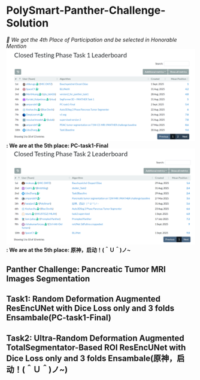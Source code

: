 # PolySmart-Panther-Challenge-Solution
*🎉 We got the 4th Place of Participation and be selected in Honorable Mention*<br>
**![Leader Board of Task1](https://github.com/DumanHaoqian/PolySmart-Panther-Challenge-Solution/blob/main/Images/LB1.png): We are at the 5th place: PC-task1-Final**<br>
**![Leader Board of Task2](https://github.com/DumanHaoqian/PolySmart-Panther-Challenge-Solution/blob/main/Images/LB2.png): We are at the 5th place: 原神，启动！(＾Ｕ＾)ノ~**
## Panther Challenge: Pancreatic Tumor MRI Images Segmentation

## Task1: Random Deformation Augmented ResEncUNet with Dice Loss only and 3 folds Ensambale(PC-task1-Final)


## Task2: Ultra-Random Deformation Augmented TotalSegmentator-Based ROI ResEncUNet with Dice Loss only and 3 folds Ensambale(原神，启动！(＾Ｕ＾)ノ~)



